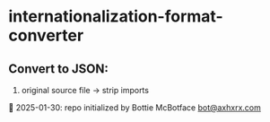 # internationalization-format-converter

## Convert to JSON:

1. original source file → strip imports


🤖 2025-01-30: repo initialized by Bottie McBotface bot@axhxrx.com
